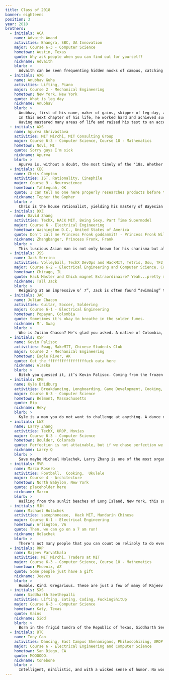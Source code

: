 ```yaml
---
title: Class of 2018
banner: eighteens
position: 3
year: 2018
brothers:
  - initials: ACA
    name: Advaith Anand
    activities: Bhangra, SBC, UA Innovation
    major: Course 6-3 - Computer Science
    hometown: Austin, Texas
    quote: Why ask people when you can find out for yourself?
    nickname: Advaith
    blurb: >
      Advaith can be seen frequenting hidden nooks of campus, catching a nap after an all nighter before heading to class in the afternoon. Between taking part in the Sloan Business Club and showcasing his talents at Bhangra shows, he blows off steam playing basketball at the Z. When he's not considering changing his major, he's probably hanging out at PKT.
  - initials: AXG
    name: Anubhav Guha
    activities: Lifting, Piano
    major: Course 2 - Mechanical Engineering
    hometown: New York, New York
    quote: What is leg day
    nickname: Anubhav
    blurb: >
      Anubhav, first of his name, maker of gains, skipper of leg day, and descendant of the legendary Guha line hails from the land of New York. Since he grew up in one of the least populated regions of the world and pledged to always skip legs, to fend off boredom Anubhav started playing the piano at a young age. As he evolved into a world class musician and dabbled in EDM production, he also decided to become a scholar just like the Original Guha (OG) many moons ago.
      In this next chapter of his life, he worked hard and achieved success in every area that he focused on. But alas, something was missing: despite always skipping leg day his legs still looked kinda big. To deal with this crushing blow to his ego, he decided to start lifting; he worked out his upper body religiously to make his legs look smaller in comparison. Like a caterpillar hibernating for the winter and emerging as a bear, Anubhav migrated to the Z Center for 40 days and 40 nights. He went in a boy and emerged as the ideal man, a triangle on two sticks.
      Having mastered many areas of life and raised his test to an acceptable level, he now prepares himself for the responsibility that will soon be his-becoming as legendary as the Original Guha.
  - initials: AXS
    name: Apurva Shrivastava
    activities: MIT Mirchi, MIT Consulting Group
    major: Course 6-3 - Computer Science, Course 18 - Mathematics
    hometown: Novi, MI
    quote: Sorry guys I'm sick
    nickname: Apurva
    blurb: >
      Apurva is, without a doubt, the most timely of the '18s. Whether it's a house meeting or dance practice, you can count on him to be present and fully attentive. With his wide range of skills, from shoveling dirt to dishing out rap lyrics, he's always fun to hang out with. While he's not being lethargic or sick, Apurva is one of the chillest guys around.
  - initials: CEC
    name: Chris Compton
    activities: IST, Rationality, Cinephile
    major: Course 9 - Neuroscience
    hometown: Tahlequah, OK
    quote: I can tell no one here properly researches products before they buy them
    nickname: Topher the Gopher
    blurb: >
      Chris is the house rationalist, yielding his mastery of Bayesian thinking, axiomatic reasoning, and epistemological knowledge to skillfully navigate around the many fallacies of the human mind. But don't let that intimidate you; Chris is always more than willing to help out with broken computers, chill out and watch some anime, or just kick back and have a good time. Never hesitate to hang out with Chris - you never know if some of his precious knowledge might rub off onto you!
  - initials: DXZ
    name: David Zhang
    activities: TechX, HACK MIT, Being Sexy, Part Time Supermodel
    major: Course 6 - Electrical Engineering
    hometown: Washington D.C., United States of America
    quote: Don't call me Princess Fronk goddammit! - Princess Fronk Will you stop twisting my fucking nipples please! - The Zhangbanger
    nickname: Zhangbanger, Princess Fronk, Frank
    blurb: >
      This luscious Asian man is not only known for his charisma but also for his rocking’ bod. He is a seductive piece of man candy who is envied by all men and desired by all animals. He doesn’t let his good looks and awesome personality get to his head, however. David is a nice level-headed man who enjoys calm conversations, whenever he isn’t in the mood to turn up.DZhang is always full of energy and he has the ability to make any crowd excited and aroused. The Zhangbanger is also a very smart man and his resume sure backs this statement up. As a student of MIT David stands out as one of the friendliest and most outgoing people. He’s part of many student clubs and organizations and he always gives any and every project he is involved in his all, always encouraging his fellow peers to continue working hard.David Zhang is a dangerous specimen to encounter in the wild. If he gets too close, the nipple-twister will sometimes scare him off, 60% of the time, the other 40% he’ll just proceed to lick you. Approaching with caution is strongly advised during close encounters, he is known to bite.
  - initials: JSS
    name: Jack Serrino
    activities: Volleyball, TechX DevOps and HackMIT, Tetris, Osu, TF2, Cooking
    major: Course 6-2 - Electrical Engineering and Computer Science, Course 18 - Mathematics
    hometown: Chicago, IL
    quote: Hack Master and Chick magnet Extraordinaire? Yeah...pretty much true in every way.
    nickname: Tall Jack
    blurb: >
      Reigning at an impressive 6’ 7”, Jack is often found “swimming” through the hallways of MIT on his small purple penny-board. Jack is extremely talented at clicking his mouse rhythmically (his sense of rhythm rivals his big's). He is also a fine cook, and his food is much appreciated at 5AM during a late night of studying. Jack is currently the tallest person in the house, and will most likely remain so in the following years. He also has a strange habit of utilizing an entire lounge when folding his laundry.
  - initials: JAC
    name: Julian Chacon
    activities: Guitar, Soccer, Soldering
    major: Course 6-1 - Electrical Engineering
    hometown: Popayan, Colombia
    quote: Sometimes it's okay to breathe in the solder fumes.
    nickname: Mr. Swag
    blurb: >
      Who is Julian Chacon? He's glad you asked. A native of Colombia, Julian likes exploring and long walks on the beach. He's chill yet refined, a true gentleman among the 18s. On a typical weekend, you'll probably find him holding a soldering iron while building a laser robot or gigantic 3D LED cube. Julian is also a guitarist, enjoying playing acoustic hits and serenading housefriends with unique PKT renditions of Maroon 5 songs. But watch out ladies--his hair is so suave it has a life of its own.
  - initials: KSP
    name: Kevin Palisoc
    activities: Swag, MakeMIT, Chinese Students Club
    major: Course 2 - Mechanical Engineering
    hometown: Eagle River, AK
    quote: Get the fffffffffffffffffuck outa here
    nickname: Alaska
    blurb: >
      Bitch you guessed it, it’s Kevin Palisoc. Coming from the frozen north, you’ll never see Kevin wearing more than his classy jacket over a hoodie. A fan of risky and potentially embarrassing situations, you’re sure to hear Kevin yelling something in public areas. But even this hilarious Mechanical Engineer can be serious and deep when need be.
  - initials: KMB
    name: Kyle Bridburg
    activities: Breakdancing, Longboarding, Game Development, Cooking, LoL
    major: Course 6-3 - Computer Science
    hometown: Belmont, Massachusetts
    quote: Rip
    nickname: Heky
    blurb: >
      Kyle is a man you do not want to challenge at anything. A dance off? Next thing you know there is a flat cardboard box on the ground and this rising bboy will smoke you right there with tutting and 5+ windmills. He actually practices breakdancing so much that he gets sore and can’t exercise, and he exercises so much that he gets sore and can’t breakdance. You should also not challenge Kyle to a cook-off, as he makes a mean stir-fry and has practiced with chopsticks gifted to him by his grandparents. If you want to take your competition with Kyle to Summoner’s Rift or Final Destination, think again. There’s a reason he is known as Heky, and it was Pikachu who chose him. Kyle will always 1v1 you both irl and on the Fields of Justice. Challenge him and you might get dissected just like the fly larvae in his lab.
  - initials: LWZ
    name: Larry Zhang
    activities: TechX, UROP, Movies
    major: Course 6-3 - Computer Science
    hometown: Boulder, Colorado
    quote: Perfection is not attainable, but if we chase perfection we can catch excellence.
    nickname: Larry Q
    blurb: >
      Save maybe Michael Holachek, Larry Zhang is one of the most organized brothers in PKT. He's almost always busy working on an app idea, or some other work. He puts his knack for design to good use. Course 6 is Larry's field of choice, but in high school he did research in Biology at the University of Boulder, and finished up by giving a TED talk of his work - curing a form of skin cancer. When he's not busy, one of Larry's favorite pastimes is kicking back and watching a nice movie. Seriously, ask him about any one - he's seen them all.
  - initials: MVR
    name: Marco Rosero
    activities: Football,  Cooking,  Ukulele
    major: Course 4 - Architecture
    hometown: North Babylon, New York
    quote: placeholder here
    nickname: Marco
    blurb: >
      Hailing from the sunlit beaches of Long Island, New York, this suave muscle-bound softie's home is not the only thing that's long. His rather impressive length of hobbies include cooking, sketching and playing the ukulele when he's not playing on the MIT Football team or studying architecture. With a passion for fashion and a warm smile to boot, Marco is living life large with big plans for the house and his future.
  - initials: MJH
    name: Michael Holachek
    activities: saxophoneeee,  Hack MIT, Mandarin Chinese
    major: Course 6-1 - Electrical Engineering
    hometown: Arlington, VA
    quote: Then, we can go on a 7 am run!
    nickname: Holachek
    blurb: >
      There's not many people that you can count on reliably to do everything and anything anyone might need, in record breaking time. No, seriously, we could, like, time him on making an average room in the house into a jazzy discotech with LED lighting and all, and he'd do it in record time. Oh, wait.. he already did. This kid has a special brand of quirky and cool that he dishes on anyone for a good laugh (sometimes even in Mandarin). Holachek's got all you would want in an upstanding brother and member of a community. He shows the utmost integrity and passion for all that he partakes in and never ceases to surprise and amaze the rest of our brothers.
  - initials: RKP
    name: Rajeev Parvathala
    activities: MIT Mirchi, Traders at MIT
    major: Course 6-3 - Computer Science, Course 18 - Mathematics
    hometown: Phoenix, AZ
    quote: Some people just have a gift
    nickname: Jeeves
    blurb: >
      Humble. Kind. Gregarious. These are just a few of many of Rajeev's qualtiies. He strongly believes in equality- that no one person in the world is more gifted than anyone else. Whenever you see Rajeev you will always see him smile because he is truly a jovial member of society. In his eyes we are all very competent and can accomplish whatever we strive for.
  - initials: SXS
    name: Siddharth Seethepalli
    activities: Lifting, Eating, Coding, FuckingShitUp
    major: Course 6-3 - Computer Science
    hometown: Katy, Texas
    quote: Gains
    nickname: Sidd
    blurb: >
      Born in the frigid tundra of the Republic of Texas, Siddharth Seethepalli was destined for a life of greatness. As he emerged from the womb his parents were surprised to find him curling dumbbells in both hands. From an early age, Siddharth displayed a great aptitude for both learning and lifting: as he grew to manhood Siddharth mastered the sciences, developed a Bieber haircut, and perfected his bench press. However, Siddharth wanted more from life - he was tired of hunting seals and polar bears every weekend and felt confined in his cramped igloo. He set his eyes towards the state of Massachusetts: a promised land where the sun shone bright year long and the harvest was always bountiful. He arrived in and immediately got to work. For 7 days and 7 nights he lifted. Days one through six were upper body, and the final day was legs. Just kidding. Day seven was upper body. Every day Siddharth worked through the pain, crying tears of whey as he sang his praises to Brodin, His Swoliness. Siddharth’s life took a turn for the better when he used his formidable training to save President Rafael Reif from a feral Indian penguin. Siddharth was promptly enrolled at the Massachusetts Institute of Technology.   Motivated to eventually stop the Global Cooling of the Southern United States, Siddharth took the most rigorous classes available to him, and continued to trod the Path of the Iron whilst avoiding dangerous tasks such as Cardio. After overcoming the challenges set by Brophet Zyzz and memorizing The Old Chestament, Siddharth was baptized in a pool of whey, creatine, and pre-workout. He arose a new man - the liquid gains dripped off his formidable chest and past his kinda meh legs. As a newly made disciple of Brodin he took on an entirely different name: Sidd.
  - initials: BTC
    name: Tony Cao
    activities: Dancing, East Campus Shenanigans, Philosophizing, UROP
    major: Course 6 - Electrical Engineering and Computer Science
    hometown: San Diego, CA
    quote: MOOOOOO.
    nickname: tonebone
    blurb: >
      Intelligent, nihilistic, and with a wicked sense of humor. No words could better describe Tony, PKT's poster child from San Diego. You'll find Tony is soft-spoken, but insightful. Ambitious, yet modest. He's sincere and serious at times, but still knows how to relax and let loose. He's a true Renaissance man of the arts and sciences. Tony doesn't care what people think about him, but he cares about people. He epitomizes our motto, "Give, Expecting Nothing Thereof." Tony is basically the Ubermensch. He's available, ladies ;)
---
```


